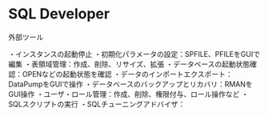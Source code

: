 # SQL Developer

外部ツール

・インスタンスの起動停止
・初期化パラメータの設定：SPFILE、PFILEをGUIで編集
・表領域管理：作成、削除、リサイズ、拡張
・データベースの起動状態確認：OPENなどの起動状態を確認
・データのインポートエクスポート：DataPumpをGUIで操作
・データベースのバックアップとリカバリ：RMANをGUI操作
・ユーザ・ロール管理：作成、削除、権限付与、ロール操作など
・SQLスクリプトの実行
・SQLチューニングアドバイザ：
